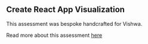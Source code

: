 ## Create React App Visualization

This assessment was bespoke handcrafted for Vishwa.

Read more about this assessment [here](https://react.eogresources.com)
